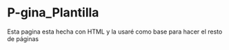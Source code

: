 # P-gina_Plantilla
Esta pagina esta hecha con HTML y la usaré como base para hacer el resto de páginas
